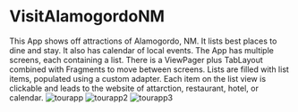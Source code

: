 # VisitAlamogordoNM
This App shows off attractions of Alamogordo, NM. It lists best places to dine and stay. It also has calendar of local events.
The App has multiple screens, each containing a list. 
There is a ViewPager plus TabLayout  combined with Fragments to move between screens.
Lists are filled with list items, populated using a custom adapter. 
Each item on the list view is clickable and leads to the website of attarction, restaurant, hotel, or calendar. 
![tourapp](https://user-images.githubusercontent.com/29640816/41196376-d2c5ba88-6bfb-11e8-9414-7d0d2226712e.gif)
![tourapp2](https://user-images.githubusercontent.com/29640816/41196408-9b917204-6bfc-11e8-99c5-4d3eb63addac.gif)
![tourapp3](https://user-images.githubusercontent.com/29640816/41196437-7486370c-6bfd-11e8-9837-cf9f49bf5e48.gif)
